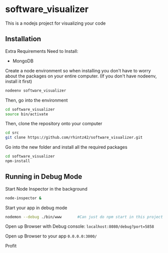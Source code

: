 software_visualizer
===================

This is a nodejs project for visualizing your code


Installation
------------

Extra Requirements Need to Install:
* MongoDB

Create a node environment so when installing you don't have to worry about the
packages on your entire computer. (If you don't have nodeenv, install it first)
```bash
nodeenv software_visualizer
```

Then, go into the environment
```bash
cd software_visualizer
source bin/activate
```

Then, clone the repository onto your computer
```bash
cd src
git clone https://github.com/rhintz42/software_visualizer.git
```

Go into the new folder and install all the required packages
```bash
cd software_visualizer
npm-install
```


Running in Debug Mode
----------------------
Start Node Inspector in the background
```bash
node-inspector &
```

Start your app in debug mode
```bash
nodemon --debug ./bin/www       #Can just do npm start in this project
```

Open up Browser with Debug console:
`localhost:8080/debug?port=5858`

Open up Browser to your app
`0.0.0.0:3000/`

Profit
